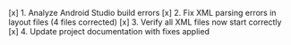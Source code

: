[x] 1. Analyze Android Studio build errors
[x] 2. Fix XML parsing errors in layout files (4 files corrected)
[x] 3. Verify all XML files now start correctly
[x] 4. Update project documentation with fixes applied